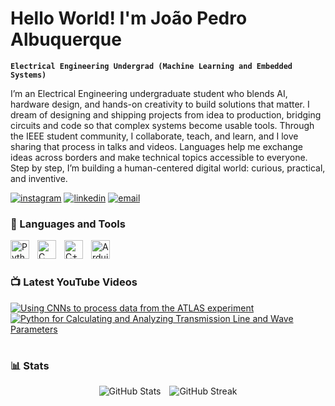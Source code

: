 # Hello World! I'm João Pedro Albuquerque

**`Electrical Engineering Undergrad (Machine Learning and Embedded Systems)`**

I’m an Electrical Engineering undergraduate student who blends AI, hardware design, and hands-on creativity to build solutions that matter. I dream of designing and shipping projects from idea to production, bridging circuits and code so that complex systems become usable tools. Through the IEEE student community, I collaborate, teach, and learn, and I love sharing that process in talks and videos. Languages help me exchange ideas across borders and make technical topics accessible to everyone. Step by step, I’m building a human-centered digital world: curious, practical, and inventive.

   <p align="left">
   <!-- Instagram -->
   <a href="https://www.instagram.com/joao_albuquerquebr/">
      <img alt="instagram" title="Follow me on Instagram" src="https://img.shields.io/badge/Instagram-E4405F?style=for-the-badge&logo=instagram&logoColor=white"/></a>
   <!-- LinkedIn -->
   <a href="https://www.linkedin.com/in/joão-pedro-freire-de-albuquerque-1a40942a8">
      <img alt="linkedin" title="Connect with me on LinkedIn" src="https://img.shields.io/badge/LinkedIn-0077B5?style=for-the-badge&logo=linkedin&logoColor=white"/></a>
   <!-- Email -->
   <a href="mailto:joao.albuquerque.704@gmail.com">
      <img alt="email" title="Send me an email" src="https://img.shields.io/badge/Email-D14836?style=for-the-badge&logo=gmail&logoColor=white"/></a>
</p>


### 🧰 Languages and Tools

<img align="left" alt="Python" width="30px" style="padding-right:10px;" src="https://cdn.jsdelivr.net/gh/devicons/devicon/icons/python/python-plain.svg" />
<img align="left" alt="C" width="30px" style="padding-right:10px;" src="https://cdn.jsdelivr.net/gh/devicons/devicon/icons/c/c-original.svg" />
<img align="left" alt="C++" width="30px" style="padding-right:10px;" src="https://cdn.jsdelivr.net/gh/devicons/devicon/icons/cplusplus/cplusplus-line.svg" />
<img align="left" alt="Arduino" width="30px" style="padding-right:10px;" src="https://cdn.jsdelivr.net/gh/devicons/devicon/icons/arduino/arduino-original.svg" />
<br />

#

### 📺 Latest YouTube Videos

<p align="left">
  <a href="https://youtu.be/p1zRnXejnZw">
    <img alt="Using CNNs to process data from the ATLAS experiment" title="Using CNNs to process data from the ATLAS experiment" src="https://ytcards.demolab.com/?id=p1zRnXejnZw&title=Using+CNNs+to+process+data+from+the+ATLAS+experiment&lang=en&timestamp=0&background_color=%230d1117&title_color=%23ffffff&stats_color=%23dedede&max_title_lines=2&width=250&border_radius=5&duration=0" />
  </a>
  <a href="https://youtu.be/8qrhV4QaMqg">
    <img alt="Python for Calculating and Analyzing Transmission Line and Wave Parameters" title="Python for Calculating and Analyzing Transmission Line and Wave Parameters" src="https://ytcards.demolab.com/?id=8qrhV4QaMqg&title=Python+for+Calculating+and+Analyzing+Transmission+Line+and+Wave+Parameters&lang=en&timestamp=0&background_color=%230d1117&title_color=%23ffffff&stats_color=%23dedede&max_title_lines=2&width=250&border_radius=5&duration=0" />
  </a>
</p>



#


### 📊 Stats

<p align="center">
  <img alt="GitHub Stats" src="https://github-readme-stats.vercel.app/api?username=joaopedrofa&show_icons=true&theme=dracula" style="margin-right:10px;" />
  <img alt="GitHub Streak" src="https://streak-stats.demolab.com?user=joaopedrofa&theme=dracula&border_radius=4.5" />
</p>

